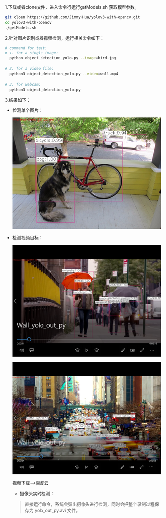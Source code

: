 ﻿1.下载或者clone文件，进入命令行运行getModels.sh 获取模型参数。
```bash
git cloen https://github.com/JimmyHHua/yolov3-with-opencv.git
cd yolov3-with-opencv
./getModels.sh
```
2.针对图片识别或者视频检测，运行相关命令如下：
```bash
# command for test:
# 1. for a single image:
  python object_detection_yolo.py --image=bird.jpg

# 2. for a video file:
  python3 object_detection_yolo.py --video=wall.mp4

# 3. for webcam:
  python3 object_detection_yolo.py
```
3.结果如下：
- 检测单个图片：

	![dog](demo/dog_yolo_out_py.jpg)

- 检测视频目标：

  ![video](capture/wall1.png)

  ![video](capture/wall2.png)

  视频下载-->[百度云](https://pan.baidu.com/s/1o6-AuGAy2RS1I5mYStnTug)

  - 摄像头实时检测：
  >直接运行命令，系统会弹出摄像头进行检测，同时会把整个录制过程保存为 yolo_out_py.avi 文件。
